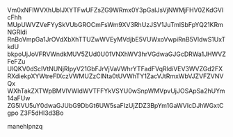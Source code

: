 Vm0xNFlWVXhUblJXYTFwUFZsZG9WRmx0Y3pGalJsVjNWMjFHV0ZKdGVIcFhh
MUpUWVZVeFYySkVUbGROCmFsWm9XV3RhUzJSV1JuTmlSbFpYQ21KRmNGRldi
RnBoVmpGa1JrOVdXbXhTTUZwWVEyMVdjbE5VUWxoVwpiRnB5VldwS1UxTkdU
bkpoUjJoVFRVWndkMUV5ZUd0U01VNXhWV3hrVGdwaGJGcDRWa1JHWVZFeFZu
UlQKV0dSclVtNUNjRlpyV21GbFJrVjVaVWhrYTFadFVqRldiVEV3WVZGd2FX
RXdiekpXYWtreFlXczVWMUZzClNta0tUVWhTY1ZacVJtRmxWbVJZVFZVNVQx
WXhTakZXTWpBMVlVWldWVTFFYkVSYU0wSnpWMVpvUjJOSApSa2hUYm14aFUw
ZG5lVU5uY0dwaGJUbG9DbGt6UW5saFIzUjZDZ3BpYm1GaWVIcDJhWGxtCgpo
Z3F5dHl3d3Bo

manehlpnzq